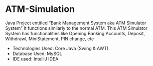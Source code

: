 # ATM-Simulation
Java Project entitled “Bank Management System aka ATM Simulator System”
It functions similarly to the normal ATM. This ATM Simulator System has functionalities like Opening Banking Accounts, Deposit, Withdrawl, MiniStatement, PIN change, etc

  - Technologies Used: Core Java (Swing & AWT)
  - Database Used: MySQL
  - IDE used: IntelliJ IDEA

